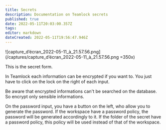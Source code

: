 ```yaml
---
title: Secrets
description: Documentation on Teamlock secrets
published: true
date: 2022-05-11T20:03:00.357Z
tags: 
editor: markdown
dateCreated: 2022-05-11T19:56:47.946Z
---
```


![capture_d’écran_2022-05-11_à_21.57.56.png](/captures/capture_d’écran_2022-05-11_à_21.57.56.png =350x)

This is the secret form. 

In Teamlock each information can be encrypted if you want to.
You just have to click on the lock on the right of each input.

Be aware that encrypted informations can't be searched on the database.
So encrypt only sensible informations.

On the password input, you have a button on the left, who allow you to generate the password.
If the workspace have a password policy, the password will be generated accordingly to it. 
If the folder of the secret have a password policy, this policy will be used instead of that of the workspace.